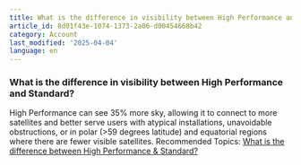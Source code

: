 ```yaml
---
title: What is the difference in visibility between High Performance and Standard?
article_id: 8d01f43e-1074-1373-2a06-d00454668b42
category: Account
last_modified: '2025-04-04'
language: en
---
```


### What is the difference in visibility between High Performance and Standard?
High Performance can see 35% more sky, allowing it to connect to more satellites and better serve users with atypical installations, unavoidable obstructions, or in polar (>59 degrees latitude) and equatorial regions where there are fewer visible satellites.
Recommended Topics:
[What is the difference between High Performance & Standard?](https://www.starlink.com/support/article/<https:/support.starlink.com/?topic=0a454507-d7ec-3cd5-cbde-cb67d31db3ac>)